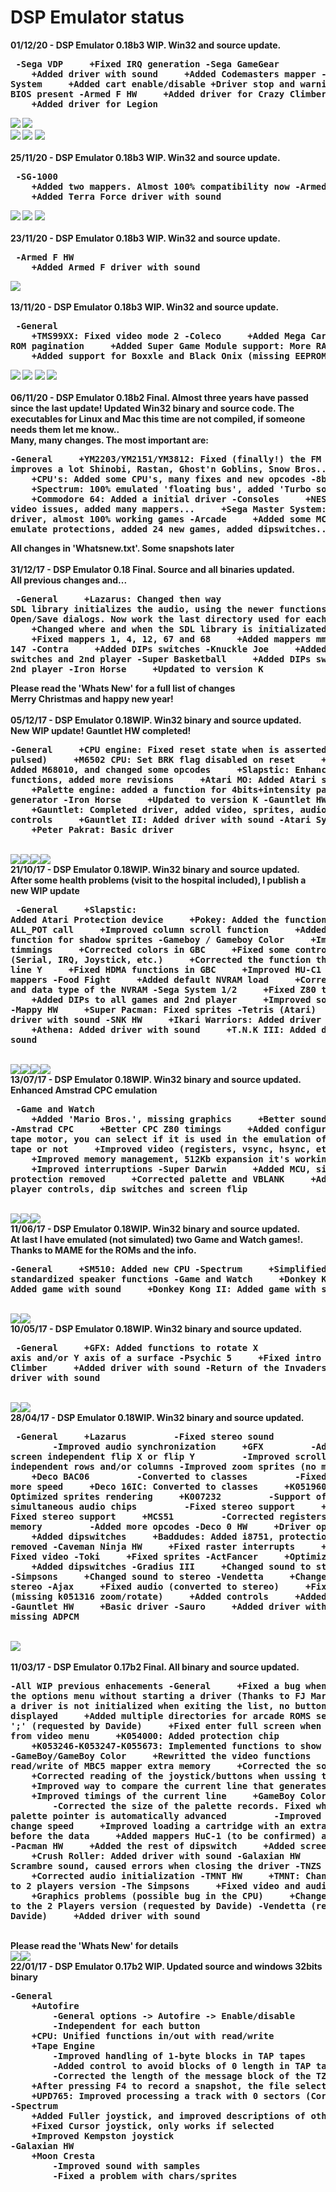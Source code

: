 ﻿# DSP Emulator status #
<b>01/12/20 - DSP Emulator 0.18b3 WIP. Win32 and source update.<br><pre>
-Sega VDP
    +Fixed IRQ generation
-Sega GameGear
    +Added driver with sound
    +Added Codemasters mapper
-Sega Master System
    +Added cart enable/disable
    +Driver stop and warning if no BIOS present
-Armed F HW
    +Added driver for Crazy Climber 2
    +Added driver for Legion
</pre>
<img src='https://i.ibb.co/0cy0d0J/cclimber2.jpg'>
<img src='https://i.ibb.co/v3rFCPQ/legion.jpg'><br>
<img src='https://i.ibb.co/j3J1Q23/sonic.jpg'>
<img src='https://i.ibb.co/X8XvmNn/street-rage.jpg'>
<img src='https://i.ibb.co/L6cGmQg/jedi.jpg'><br><br>
<b>25/11/20 - DSP Emulator 0.18b3 WIP. Win32 and source update.<br><pre>
-SG-1000
    +Added two mappers. Almost 100% compatibility now
-Armed F HW
    +Added Terra Force driver with sound
</pre>
<img src='https://i.ibb.co/bsBmfcc/Terra-Force.jpg'>
<img src='https://i.ibb.co/DQr1WRB/kings.jpg'>
<img src='https://i.ibb.co/Dtnt3dP/yakf2.jpg'><br><br>
<b>23/11/20 - DSP Emulator 0.18b3 WIP. Win32 and source update.<br><pre>
-Armed F HW
    +Added Armed F driver with sound
</pre>
<img src='https://i.ibb.co/wwKDKzy/Armed-F.jpg'><br><br>
<b>13/11/20 - DSP Emulator 0.18b3 WIP. Win32 and source update.<br><pre>
-General
    +TMS99XX: Fixed video mode 2
-Coleco
    +Added Mega Cart support: ROM pagination
    +Added Super Game Module support: More RAM and AY8912
    +Added support for Boxxle and Black Onix (missing EEPROM)
</pre>
<img src='https://i.ibb.co/Kbdy6Dh/dragon.jpg'>
<img src='https://i.ibb.co/g6BcNn3/jetpac.jpg'>
<img src='https://i.ibb.co/b6C6hCc/mario.jpg'>
<img src='https://i.ibb.co/myvKXbb/pacman.jpg'><br><br>
<b>06/11/20 - DSP Emulator 0.18b2 Final. Almost three years have passed since the last update! Updated Win32 binary and source code.
The executables for Linux and Mac this time are not compiled, if someone needs them let me know..</b><br>
Many, many changes. The most important are:<br><pre>
-General
    +YM2203/YM2151/YM3812: Fixed (finally!) the FM sound, improves a lot Shinobi, Rastan, Ghost'n Goblins, Snow Bros...
    +CPU's: Added some CPU's, many fixes and new opcodes
-8bit computer
    +Spectrum: 100% emulated 'floating bus', added 'Turbo sound'..
    +Commodore 64: Added a initial driver
-Consoles
    +NES: Fixed many video issues, added many mappers...
    +Sega Master System: Improved driver, almost 100% working games
-Arcade
    +Added some MCUs to emulate protections, added 24 new games, added dipswitches...
</pre>
All changes in 'Whatsnew.txt'. Some snapshots later<br><br>
<b>31/12/17 - DSP Emulator 0.18 Final. Source and all binaries updated.</b><br>
All previous changes and...<br><pre>
-General
    +Lazarus: Changed then way SDL library initializes the audio, using the newer functions
    +Better Open/Save dialogs. Now work the last directory used for each system
    +Changed where and when the SDL library is initializated
-NES
    +Fixed mappers 1, 4, 12, 67 and 68
    +Added mappers mmc6, 11 and 147
-Contra
    +Added DIPs switches
-Knuckle Joe
    +Added DIPs switches and 2nd player
-Super Basketball
    +Added DIPs switches and 2nd player
-Iron Horse
    +Updated to version K
</pre>
Please read the 'Whats New' for a full list of changes<br>
Merry Christmas and happy new year!<br><br>
<b>05/12/17 - DSP Emulator 0.18WIP. Win32 binary and source updated.</b><br>
New WIP update! Gauntlet HW completed!<br><pre>
-General
    +CPU engine: Fixed reset state when is asserted (not pulsed)
    +M6502 CPU: Set BRK flag disabled on reset
    +M68000: Added M68010, and changed some opcodes
    +Slapstic: Enhanced some functions, added more revisions
    +Atari MO: Added Atari sprite system
    +Palette engine: added a function for 4bits+intensity palette generator
-Iron Horse
    +Updated to version K
-Gauntlet HW
    +Gauntlet: Completed driver, added video, sprites, audio and controls
    +Gauntlet II: Added driver with sound
-Atari System I
    +Peter Pakrat: Basic driver
</pre><br>
<img src='http://img1.imagilive.com/1217/gauntlet.png'><img src='http://img1.imagilive.com/1217/gauntlet_play.png'><img src='http://img1.imagilive.com/1217/gauntlet2.png'><img src='http://img1.imagilive.com/1217/gauntlet2_play.png'><br>
<b>21/10/17 - DSP Emulator 0.18WIP. Win32 binary and source updated.</b><br>
After some health problems (visit to the hospital included), I publish a new WIP update<br><pre>
-General
    +Slapstic: Added Atari Protection device
    +Pokey: Added the function to define ALL_POT call
    +Improved column scroll function
    +Added a specific function for shadow sprites
-Gameboy / Gameboy Color
    +Improved video timmings
    +Corrected colors in GBC
    +Fixed some control bits (Serial, IRQ, Joystick, etc.)
    +Corrected the function that compares line Y
    +Fixed HDMA functions in GBC
    +Improved HU-C1 and MMMM01 mappers
-Food Fight
    +Added default NVRAM load
    +Correct the size and data type of the NVRAM
-Sega System 1/2
    +Fixed Z80 timmigs
    +Added DIPs to all games and 2nd player
    +Improved sound IRQs
-Mappy HW
    +Super Pacman: Fixed sprites
-Tetris (Atari)
    +Added driver with sound
-SNK HW
    +Ikari Warriors: Added driver with sound
    +Athena: Added driver with sound
    +T.N.K III: Added driver with sound
</pre><br>
<img src='http://img1.imagilive.com/1017/tetris_atari.png'><img src='http://img1.imagilive.com/1017/ikari.png'><img src='http://img1.imagilive.com/1017/athena.png'><img src='http://img1.imagilive.com/1017/tnk3.png'><br>
<b>13/07/17 - DSP Emulator 0.18WIP. Win32 binary and source updated.</b><br>
Enhanced Amstrad CPC emulation<br><pre>
-Game and Watch
    +Added 'Mario Bros.', missing graphics
    +Better sound emulation
-Amstrad CPC
    +Better CPC Z80 timings
    +Added configuration for tape motor, you can select if it is used in the emulation of the virtual tape or not
    +Improved video (registers, vsync, hsync, etc.)
    +Improved memory management, 512Kb expansion it's working properly
    +Improved interruptions
-Super Darwin
    +Added MCU, simulated protection removed
    +Corrected palette and VBLANK
    +Added 2nd player controls, dip switches and screen flip
</pre><br>
<img src='http://img1.imagilive.com/0717/rex.png'><img src='http://img1.imagilive.com/0717/buggy.png'><img src='http://img1.imagilive.com/0717/helichopper.png'><br>
<b>11/06/17 - DSP Emulator 0.18WIP. Win32 binary and source updated.</b><br>
At last I have emulated (not simulated) two Game and Watch games!. Thanks to MAME for the ROMs and the info.<br><pre>
-General
    +SM510: Added new CPU
-Spectrum
    +Simplified and standardized speaker functions
-Game and Watch
    +Donkey Kong Jr: Added game with sound
    +Donkey Kong II: Added game with sound
</pre><br>
<img src='http://img1.imagilive.com/0617/gnw_dkongjr.png'><img src='http://img1.imagilive.com/0617/gnw_dkong2.png'><br>
<b>10/05/17 - DSP Emulator 0.18WIP. Win32 binary and source updated.</b><br><pre>
-General
    +GFX: Added functions to rotate X axis and/or Y axis of a surface
-Psychic 5
    +Fixed intro
-Crazy Climber
    +Added driver with sound
-Return of the Invaders
    +Added driver with sound
</pre><br>
<img src='http://img1.imagilive.com/0517/crazyclimber.png'><img src='http://img1.imagilive.com/0517/returnoftheinvaders.png'><br>
<b>28/04/17 - DSP Emulator 0.18WIP. Win32 binary and source updated.</b><br><pre>
-General
    +Lazarus
        -Fixed stereo sound
        -Improved audio synchronization
    +GFX
        -Added final screen independent flip X or flip Y
        -Improved scrolling by independent rows and/or columns
        -Improved zoom sprites (no more graps)
    +Deco BAC06
        -Converted to classes
        -Fixed bugs and more speed
    +Deco 16IC: Converted to classes
    +K051960, K05324x: Optimized sprites rendering
    +K007232
        -Support of two simultaneous audio chips
        -Fixed stereo support
    +K053260: Fixed stereo support
    +MCS51
        -Corrected registers, mapped in memory
        -Added more opcodes
-Deco 0 HW
    +Driver optimizations
    +Added dipswitches
    +Baddudes: Added i8751, protection patches removed
-Caveman Ninja HW
    +Fixed raster interrupts
    +Robocop 2: Fixed video
-Toki
    +Fixed sprites
-ActFancer
    +Optimized driver
    +Added dipswitches
-Gradius III
    +Changed sound to stereo
-Simpsons
    +Changed sound to stereo
-Vendetta
    +Changed sound to stereo
-Ajax
    +Fixed audio (converted to stereo)
    +Fixed video (missing k051316 zoom/rotate)
    +Added controls
    +Added dipswitches
-Gauntlet HW
    +Basic driver
-Sauro
    +Added driver with sound, only missing ADPCM
</pre><br>
<img src='http://img1.imagilive.com/0417/sauro.png'><br><br>
<b>11/03/17 - DSP Emulator 0.17b2 Final. All binary and source updated.</b><br><pre>
-All WIP previous enhacements
-General
    +Fixed a bug when entering the options menu without starting a driver (Thanks to FJ Marti)
    +If a driver is not initialized when exiting the list, no buttons are displayed
    +Added multiple directories for arcade ROMS separated by ';' (requested by Davide)
    +Fixed enter full screen when changing from video menu
    +K054000: Added protection chip
    +K053246-K053247-K055673: Implemented functions to show sprites
-GameBoy/GameBoy Color
    +Rewritted the video functions
    +Corrected read/write of MBC5 mapper extra memory
    +Corrected the sound 'mode 3'
    +Corrected reading of the joystick/buttons when ussing the IRQ
    +Improved way to compare the current line that generates an IRQ
    +Improved timings of the current line
    +GameBoy Color
        -Corrected the size of the palette records. Fixed when the palette pointer is automatically advanced
        -Improved way to change speed
    +Improved loading a cartridge with an extra header before the data
    +Added mappers HuC-1 (to be confirmed) and MBC2
-Pacman HW
    +Added the rest of dipswitch
    +Added screen rotation
    +Crush Roller: Added driver with sound
-Galaxian HW
    +Fixed Scrambre sound, caused errors when closing the driver
-TNZS HW
    +Corrected audio initialization
-TMNT HW
    +TMNT: Changed the ROMS to 2 players version
-The Simpsons
    +Fixed video and audio
    +Graphics problems (possible bug in the CPU)
    +Changed the ROMS to the 2 Players version (requested by Davide)
-Vendetta (requested by Davide)
    +Added driver with sound
</pre><br>
Please read the 'Whats New' for details<br>
<img src='http://img1.imagilive.com/0317/simpsons.png'><img src='http://img1.imagilive.com/0317/vendetta.png'><br>
<b>22/01/17 - DSP Emulator 0.17b2 WIP. Updated source and windows 32bits binary</b><br>
<pre>
-General
    +Autofire
        -General options -> Autofire -> Enable/disable
        -Independent for each button
    +CPU: Unified functions in/out with read/write
    +Tape Engine
        -Improved handling of 1-byte blocks in TAP tapes
        -Added control to avoid blocks of 0 length in TAP tapes
        -Corrected the length of the message block of the TZX tapes
    +After pressing F4 to record a snapshot, the file select screen no longer is shown each time a key is pressed
    +UPD765: Improved processing a track with 0 sectors (Corrects 'Tomahawk' from Spectrum +3)
-Spectrum
    +Added Fuller joystick, and improved descriptions of other types of joystick
    +Fixed Cursor joystick, only works if selected
    +Improved Kempston joystick
-Galaxian HW
    +Moon Cresta
        -Improved sound with samples
        -Fixed a problem with chars/sprites
</pre>